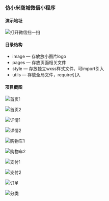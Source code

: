 ### 仿小米商城微信小程序

#### 演示地址

![打开微信扫一扫](https://github.com/no-choice/wechat-weapp-xiaomiMall/blob/master/tu/myMi.jpg?raw=true)

#### 目录结构

- image —  存放放小图片logo
- pages — 存放页面相关文件
- style — 存放独立wxss样式文件，可import引入
- utils — 存放全局文件，require引入

#### 项目截图

![首页1](https://github.com/no-choice/wechat-weapp-xiaomiMall/blob/master/tu/shouye1.png?raw=true)

![首页2](https://github.com/no-choice/wechat-weapp-xiaomiMall/blob/master/tu/shouye2.png?raw=true)

![详情1](https://github.com/no-choice/wechat-weapp-xiaomiMall/blob/master/tu/xq1.png?raw=true)

![详情2](https://github.com/no-choice/wechat-weapp-xiaomiMall/blob/master/tu/xq2.png?raw=true)

![购物车1](https://github.com/no-choice/wechat-weapp-xiaomiMall/blob/master/tu/shopcar1.png?raw=true)

![购物车2](https://github.com/no-choice/wechat-weapp-xiaomiMall/blob/master/tu/shopcar2.png?raw=true)

![支付1](https://github.com/no-choice/wechat-weapp-xiaomiMall/blob/master/tu/pay1.png?raw=true)

![支付2](https://github.com/no-choice/wechat-weapp-xiaomiMall/blob/master/tu/pay2.png?raw=true)

![订单](https://github.com/no-choice/wechat-weapp-xiaomiMall/blob/master/tu/order.png?raw=true)

![分类](https://github.com/no-choice/wechat-weapp-xiaomiMall/blob/master/tu/fenlei.png?raw=true)


